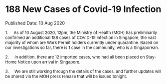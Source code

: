 <html>
    <meta http-equiv="Content-Type" content="text/html; charset=utf-8"/>
    <meta charset="utf-8"/>
    <title>188 New Cases of Covid-19 Infection</title>
    <body><h1>188 New Cases of Covid-19 Infection</h1>
    <p>Published Date: 10 Aug 2020</p> <p><span style="font-size: 13px;">1.&nbsp; &nbsp; &nbsp;As of 10 August 2020, 12pm, the Ministry of Health (MOH) has preliminarily confirmed an additional 188 cases of COVID-19 infection in Singapore, the vast majority of whom are Work Permit holders currently under quarantine. Based on our investigations so far, there is 1 case in the community, who is a Singaporean.</span></p> <p><span style="font-size: 13px;">2.&nbsp; &nbsp; &nbsp;In addition, there are 12 imported cases, who had all been placed on Stay-Home Notice upon arrival in Singapore.</span></p> <p><span style="font-size: 13px;">3.&nbsp; &nbsp; &nbsp;We are still working through the details of the cases, and further updates will be shared via the MOH press release that will be issued tonight.</span></p></body>
</html>